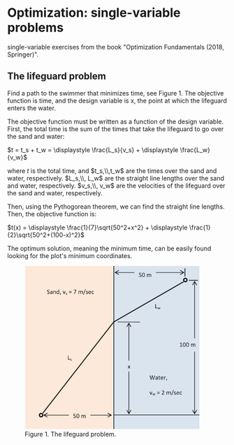 # Optimization: single-variable problems

single-variable exercises from the book "Optimization Fundamentals (2018, Springer)".

## The lifeguard problem

Find a path to the swimmer that minimizes time, see Figure 1. The objective function is time, and the
design variable is x, the point at which the lifeguard enters the water.

The objective function must be written as a function of the design variable. First, the total time is the sum of
the times that take the lifeguard to go over the sand and water:

$t = t_s + t_w = \displaystyle \frac{L_s}{v_s} + \displaystyle \frac{L_w}{v_w}$

where $t$ is the total time, and $t_s,\\,t_w$ are the times over the sand and water, respectively. $L_s,\\, L_w$ are
the straight line lengths over the sand and water, respectively. $v_s,\\, v_w$ are the velocities of the lifeguard
over the sand and water, respectively.

Then, using the Pythogorean theorem, we can find the straight line lengths. Then, the objective function is:

$t(x) = \displaystyle \frac{1}{7}\sqrt{50^2+x^2} + \displaystyle \frac{1}{2}\sqrt{50^2+(100-x)^2}$

The optimum solution, meaning the minimum time, can be easily found looking for the plot's minimum coordinates.

<figure>
    <img src="images/1.lifeguard.png" alt="The lifeguard problem" width="400" height="auto"/>
    <figcaption>Figure 1. The lifeguard problem.</figcaption>
</figure>
